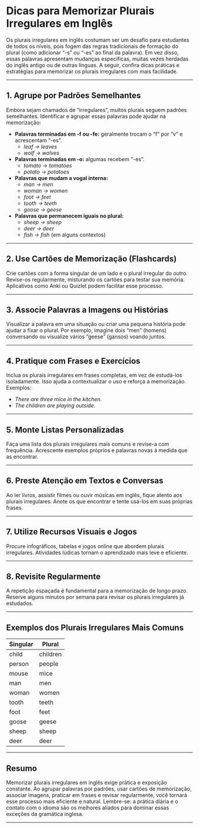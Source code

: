 
# Dicas para Memorizar Plurais Irregulares em Inglês

Os plurais irregulares em inglês costumam ser um desafio para estudantes de todos os níveis, pois fogem das regras tradicionais de formação do plural (como adicionar “-s” ou “-es” ao final da palavra). Em vez disso, essas palavras apresentam mudanças específicas, muitas vezes herdadas do inglês antigo ou de outras línguas. A seguir, confira dicas práticas e estratégias para memorizar os plurais irregulares com mais facilidade.

---

## 1. **Agrupe por Padrões Semelhantes**

Embora sejam chamados de “irregulares”, muitos plurais seguem padrões semelhantes. Identificar e agrupar essas palavras pode ajudar na memorização:

- **Palavras terminadas em -f ou -fe:** geralmente trocam o “f” por “v” e acrescentam “-es”.
  - *leaf → leaves*
  - *wolf → wolves*
- **Palavras terminadas em -o:** algumas recebem “-es”.
  - *tomato → tomatoes*
  - *potato → potatoes*
- **Palavras que mudam a vogal interna:**
  - *man → men*
  - *woman → women*
  - *foot → feet*
  - *tooth → teeth*
  - *goose → geese*
- **Palavras que permanecem iguais no plural:**
  - *sheep → sheep*
  - *deer → deer*
  - *fish → fish* (em alguns contextos)

---

## 2. **Use Cartões de Memorização (Flashcards)**

Crie cartões com a forma singular de um lado e o plural irregular do outro. Revise-os regularmente, misturando os cartões para testar sua memória. Aplicativos como Anki ou Quizlet podem facilitar esse processo.

---

## 3. **Associe Palavras a Imagens ou Histórias**

Visualizar a palavra em uma situação ou criar uma pequena história pode ajudar a fixar o plural. Por exemplo, imagine dois “men” (homens) conversando ou visualize vários “geese” (gansos) voando juntos.

---

## 4. **Pratique com Frases e Exercícios**

Inclua os plurais irregulares em frases completas, em vez de estudá-los isoladamente. Isso ajuda a contextualizar o uso e reforça a memorização. Exemplos:

- *There are three mice in the kitchen.*
- *The children are playing outside.*

---

## 5. **Monte Listas Personalizadas**

Faça uma lista dos plurais irregulares mais comuns e revise-a com frequência. Acrescente exemplos próprios e palavras novas à medida que as encontrar.

---

## 6. **Preste Atenção em Textos e Conversas**

Ao ler livros, assistir filmes ou ouvir músicas em inglês, fique atento aos plurais irregulares. Anote os que encontrar e tente usá-los em suas próprias frases.

---

## 7. **Utilize Recursos Visuais e Jogos**

Procure infográficos, tabelas e jogos online que abordem plurais irregulares. Atividades lúdicas tornam o aprendizado mais leve e eficiente.

---

## 8. **Revisite Regularmente**

A repetição espaçada é fundamental para a memorização de longo prazo. Reserve alguns minutos por semana para revisar os plurais irregulares já estudados.

---

## Exemplos dos Plurais Irregulares Mais Comuns

| Singular | Plural   |
|----------|----------|
| child    | children |
| person   | people   |
| mouse    | mice     |
| man      | men      |
| woman    | women    |
| tooth    | teeth    |
| foot     | feet     |
| goose    | geese    |
| sheep    | sheep    |
| deer     | deer     |

---

## Resumo

Memorizar plurais irregulares em inglês exige prática e exposição constante. Ao agrupar palavras por padrões, usar cartões de memorização, associar imagens, praticar em frases e revisar regularmente, você tornará esse processo mais eficiente e natural. Lembre-se: a prática diária e o contato com o idioma são os melhores aliados para dominar essas exceções da gramática inglesa.

---
```